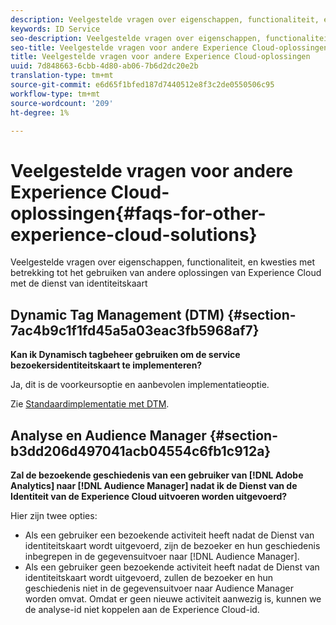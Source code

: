 ```yaml
---
description: Veelgestelde vragen over eigenschappen, functionaliteit, en kwesties met betrekking tot het gebruiken van andere oplossingen van Experience Cloud met de dienst van identiteitskaart
keywords: ID Service
seo-description: Veelgestelde vragen over eigenschappen, functionaliteit, en kwesties met betrekking tot het gebruiken van andere oplossingen van Experience Cloud met de dienst van identiteitskaart
seo-title: Veelgestelde vragen voor andere Experience Cloud-oplossingen
title: Veelgestelde vragen voor andere Experience Cloud-oplossingen
uuid: 7d848663-6cbb-4d80-ab06-7b6d2dc20e2b
translation-type: tm+mt
source-git-commit: e6d65f1bfed187d7440512e8f3c2de0550506c95
workflow-type: tm+mt
source-wordcount: '209'
ht-degree: 1%

---
```



# Veelgestelde vragen voor andere Experience Cloud-oplossingen{#faqs-for-other-experience-cloud-solutions}

Veelgestelde vragen over eigenschappen, functionaliteit, en kwesties met betrekking tot het gebruiken van andere oplossingen van Experience Cloud met de dienst van identiteitskaart

## Dynamic Tag Management (DTM) {#section-7ac4b9c1f1fd45a5a03eac3fb5968af7}

**Kan ik Dynamisch tagbeheer gebruiken om de service bezoekersidentiteitskaart te implementeren?**

Ja, dit is de voorkeursoptie en aanbevolen implementatieoptie.

Zie [Standaardimplementatie met DTM](../implementation-guides/standard.md#concept-89cd0199a9634fc48644f2d61e3d2445).

## Analyse en Audience Manager {#section-b3dd206d497041acb04554c6fb1c912a}

**Zal de bezoekende geschiedenis van een gebruiker van [!DNL Adobe Analytics] naar [!DNL Audience Manager] nadat ik de Dienst van de Identiteit van de Experience Cloud uitvoeren worden uitgevoerd?**

Hier zijn twee opties:

* Als een gebruiker een bezoekende activiteit heeft nadat de Dienst van identiteitskaart wordt uitgevoerd, zijn de bezoeker en hun geschiedenis inbegrepen in de gegevensuitvoer naar [!DNL Audience Manager].
* Als een gebruiker geen bezoekende activiteit heeft nadat de Dienst van identiteitskaart wordt uitgevoerd, zullen de bezoeker en hun geschiedenis niet in de gegevensuitvoer naar Audience Manager worden omvat. Omdat er geen nieuwe activiteit aanwezig is, kunnen we de analyse-id niet koppelen aan de Experience Cloud-id.

